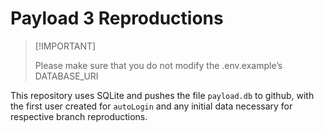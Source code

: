 # Payload 3 Reproductions

> \[!IMPORTANT\]
>
> Please make sure that you do not modify the .env.example’s DATABASE_URI

This repository uses SQLite and pushes the file `payload.db` to github, with the first user created for `autoLogin` and any initial data necessary for respective branch reproductions.
